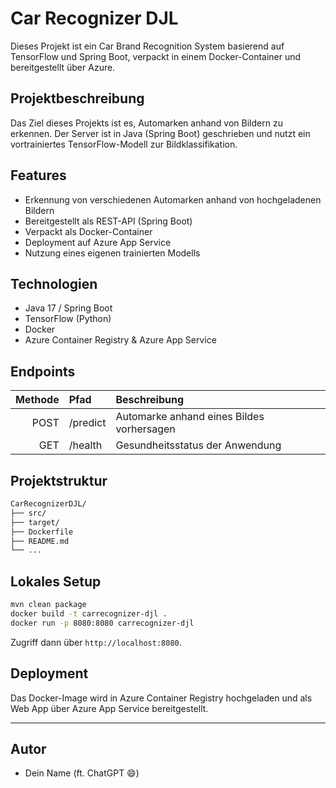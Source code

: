 # Car Recognizer DJL

Dieses Projekt ist ein Car Brand Recognition System basierend auf TensorFlow und Spring Boot, verpackt in einem Docker-Container und bereitgestellt über Azure.

## Projektbeschreibung

Das Ziel dieses Projekts ist es, Automarken anhand von Bildern zu erkennen. Der Server ist in Java (Spring Boot) geschrieben und nutzt ein vortrainiertes TensorFlow-Modell zur Bildklassifikation.

## Features

- Erkennung von verschiedenen Automarken anhand von hochgeladenen Bildern
- Bereitgestellt als REST-API (Spring Boot)
- Verpackt als Docker-Container
- Deployment auf Azure App Service
- Nutzung eines eigenen trainierten Modells

## Technologien

- Java 17 / Spring Boot
- TensorFlow (Python)
- Docker
- Azure Container Registry & Azure App Service

## Endpoints

| Methode | Pfad         | Beschreibung                         |
|--------:|:-------------|:--------------------------------------|
| POST    | /predict     | Automarke anhand eines Bildes vorhersagen |
| GET     | /health      | Gesundheitsstatus der Anwendung      |

## Projektstruktur

```bash
CarRecognizerDJL/
├── src/
├── target/
├── Dockerfile
├── README.md
└── ...
```

## Lokales Setup

```bash
mvn clean package
docker build -t carrecognizer-djl .
docker run -p 8080:8080 carrecognizer-djl
```

Zugriff dann über `http://localhost:8080`.

## Deployment

Das Docker-Image wird in Azure Container Registry hochgeladen und als Web App über Azure App Service bereitgestellt.

---

## Autor

- Dein Name (ft. ChatGPT 😄)
